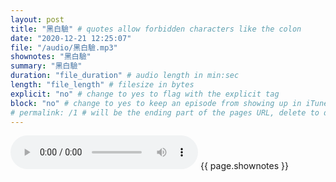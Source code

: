 ```yaml
---
layout: post
title: "黑白驗" # quotes allow forbidden characters like the colon
date: "2020-12-21 12:25:07"
file: "/audio/黑白驗.mp3"
shownotes: "黑白驗"
summary: "黑白驗"
duration: "file_duration" # audio length in min:sec
length: "file_length" # filesize in bytes
explicit: "no" # change to yes to flag with the explicit tag
block: "no" # change to yes to keep an episode from showing up in iTunes
# permalink: /1 # will be the ending part of the pages URL, delete to default to the title
---
```


<audio controls>
<source src="{{site.url}}{{site.baseurl}}{{ page.file }}" type="audio/x-mp3">
Your browser does not support the audio element.
</audio>
{{ page.shownotes }}
